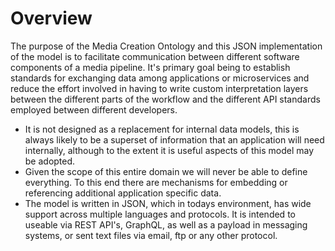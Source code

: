 # Overview

The purpose of the Media Creation Ontology and this JSON implementation of the model is to facilitate communication between different software components of a media pipeline. It's primary goal being to establish standards for exchanging data among applications or microservices and reduce the effort involved in having to write custom interpretation layers between the different parts of the workflow and the different API standards employed between different developers.



- It is not designed as a replacement for internal data models, this is always likely to be a superset of information that an application will need internally, although to the extent it is useful aspects of this model may be adopted.
- Given the scope of this entire domain we will never be able to define everything. To this end there are  mechanisms for embedding or referencing additional application specific data.
- The model is written in JSON, which in todays environment, has wide support across multiple languages and protocols. It is intended to useable via REST API's, GraphQL, as well as a payload in messaging systems, or sent text files via email, ftp or any other protocol.

